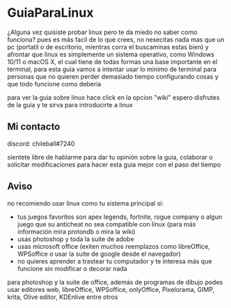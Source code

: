 # GuiaParaLinux

¿Alguna vez quisiste probar linux pero te da miedo no saber como funciona? pues es más facil de lo que crees, no nesecitas nada mas que un pc (portatil o de escritorio, mientras corra el buscaminas estas bien) y afrontar que linux es simplemente un sistema operativo, como Windows 10/11 o macOS X, el cual tiene de todas formas una base importante en el terminal, para esta guia vamos a intentar usar lo minimo de terminal para personas que no quieren perder demasiado tiempo configurando cosas y que todo funcione como deberia

para ver la guia sobre linux hace click en la opcion "wiki"
espero disfrutes de la guia y te sirva para introducirte a linux

## Mi contacto

discord: chileball#7240

sientete libre de hablarme para dar tu opinión sobre la guia, colaborar o solicitar modificaciones para hacer esta guia mejor con el paso del tiempo

## Aviso

no recomiendo usar linux como tu sistema principal si:

- tus juegos favoritos son apex legends, fortnite, rogue company o algun juego que su anticheat no sea compatible con linux (para más información mira protondb o mira la wiki)
- usas photoshop y toda la suite de adobe 
- usas microsoft office (exiten muchos reemplazos como libreOffice, WPSoffice o usar la suite de google desde el navegador)
- no quieres aprender a trastear tu computador y te interesa más que funcione sin modificar o decorar nada

para photoshop y la suite de office, además de programas de dibujo podes usar editores web, libreOffice, WPSoffice, onlyOffice, Pixelorama, GIMP, krita, Olive editor, KDEnlive entre otros 
